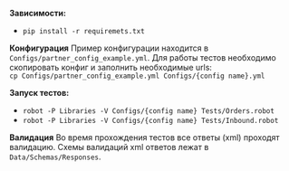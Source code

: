**Зависимости:**
- `pip install -r requiremets.txt`


**Конфигурация**
Пример конфигурации находится в `Configs/partner_config_example.yml`.
Для работы тестов необходимо скопировать конфиг и заполнить необходимые urls:  
`cp Configs/partner_config_example.yml Configs/{config name}.yml`


**Запуск тестов:**
- `robot -P Libraries -V Configs/{config name} Tests/Orders.robot`
- `robot -P Libraries -V Configs/{config name} Tests/Inbound.robot`


**Валидация**
Во время прохождения тестов все ответы (xml) проходят валидацию.
Схемы валидаций xml ответов лежат в `Data/Schemas/Responses`.
